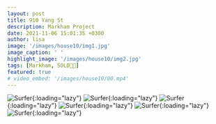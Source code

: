 ```yaml
---
layout: post
title: 910 Yang St
description: Markham Project
date: 2021-11-06 15:01:35 +0300
author: lisa
image: '/images/house10/img1.jpg'
image_caption: ' '
highlight_image: '/images/house10/img2.jpg'
tags: [Markham, SOLD🎉🎊]
featured: true
# video_embed: '/images/house10/00.mp4'
---
```


![Surfer]({{site.baseurl}}/images/house10/img3.jpg){:loading="lazy"}
![Surfer]({{site.baseurl}}/images/house10/img4.jpg){:loading="lazy"}
![Surfer]({{site.baseurl}}/images/house10/img5.jpg){:loading="lazy"}
![Surfer]({{site.baseurl}}/images/house10/img6.jpg){:loading="lazy"}
![Surfer]({{site.baseurl}}/images/house10/img7.jpg){:loading="lazy"}
![Surfer]({{site.baseurl}}/images/house10/img8.jpg){:loading="lazy"}
